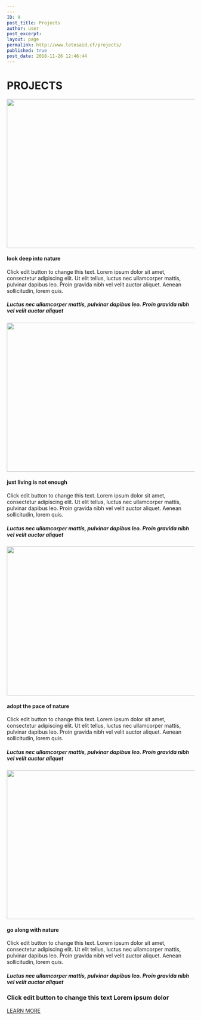 ```yaml
---
---
ID: 9
post_title: Projects
author: user
post_excerpt:
layout: page
permalink: http://www.letosaid.cf/projects/
published: true
post_date: 2018-11-26 12:46:44
---
```

<h1>PROJECTS</h1>		
										<img width="590" height="400" src="https://websitedemos.net/alex26/wp-content/uploads/sites/339/2018/11/img-06-free-img.jpg" alt="" srcset="https://websitedemos.net/alex26/wp-content/uploads/sites/339/2018/11/img-06-free-img.jpg 590w, https://websitedemos.net/alex26/wp-content/uploads/sites/339/2018/11/img-06-free-img-300x203.jpg 300w" sizes="(max-width: 590px) 100vw, 590px" />											
			<h4>look deep into nature</h4>		
		<p>Click edit button to change this text. Lorem ipsum dolor sit amet, consectetur adipiscing elit. Ut elit tellus, luctus nec ullamcorper mattis, pulvinar dapibus leo. Proin gravida nibh vel velit auctor aliquet. Aenean sollicitudin, lorem quis.</p><h5>Luctus nec ullamcorper mattis, pulvinar dapibus leo. Proin gravida nibh vel velit auctor aliquet</h5>		
										<img width="590" height="400" src="https://websitedemos.net/alex26/wp-content/uploads/sites/339/2018/11/img-07-free-img.jpg" alt="" srcset="https://websitedemos.net/alex26/wp-content/uploads/sites/339/2018/11/img-07-free-img.jpg 590w, https://websitedemos.net/alex26/wp-content/uploads/sites/339/2018/11/img-07-free-img-300x203.jpg 300w" sizes="(max-width: 590px) 100vw, 590px" />											
			<h4>just living is not enough</h4>		
		<p>Click edit button to change this text. Lorem ipsum dolor sit amet, consectetur adipiscing elit. Ut elit tellus, luctus nec ullamcorper mattis, pulvinar dapibus leo. Proin gravida nibh vel velit auctor aliquet. Aenean sollicitudin, lorem quis.</p><h5>Luctus nec ullamcorper mattis, pulvinar dapibus leo. Proin gravida nibh vel velit auctor aliquet</h5>		
										<img width="590" height="400" src="https://websitedemos.net/alex26/wp-content/uploads/sites/339/2018/11/img-08-free-img.jpg" alt="" srcset="https://websitedemos.net/alex26/wp-content/uploads/sites/339/2018/11/img-08-free-img.jpg 590w, https://websitedemos.net/alex26/wp-content/uploads/sites/339/2018/11/img-08-free-img-300x203.jpg 300w" sizes="(max-width: 590px) 100vw, 590px" />											
			<h4>adopt the pace of nature</h4>		
		<p>Click edit button to change this text. Lorem ipsum dolor sit amet, consectetur adipiscing elit. Ut elit tellus, luctus nec ullamcorper mattis, pulvinar dapibus leo. Proin gravida nibh vel velit auctor aliquet. Aenean sollicitudin, lorem quis.</p><h5>Luctus nec ullamcorper mattis, pulvinar dapibus leo. Proin gravida nibh vel velit auctor aliquet</h5>		
										<img width="590" height="400" src="https://websitedemos.net/alex26/wp-content/uploads/sites/339/2018/11/img-09-free-img.jpg" alt="" srcset="https://websitedemos.net/alex26/wp-content/uploads/sites/339/2018/11/img-09-free-img.jpg 590w, https://websitedemos.net/alex26/wp-content/uploads/sites/339/2018/11/img-09-free-img-300x203.jpg 300w" sizes="(max-width: 590px) 100vw, 590px" />											
			<h4>go along with nature</h4>		
		<p>Click edit button to change this text. Lorem ipsum dolor sit amet, consectetur adipiscing elit. Ut elit tellus, luctus nec ullamcorper mattis, pulvinar dapibus leo. Proin gravida nibh vel velit auctor aliquet. Aenean sollicitudin, lorem quis.</p><h5>Luctus nec ullamcorper mattis, pulvinar dapibus leo. Proin gravida nibh vel velit auctor aliquet</h5>		
			<h3>Click edit button to change this text Lorem ipsum dolor</h3>		
			<a href="#" role="button">
						LEARN MORE
					</a>